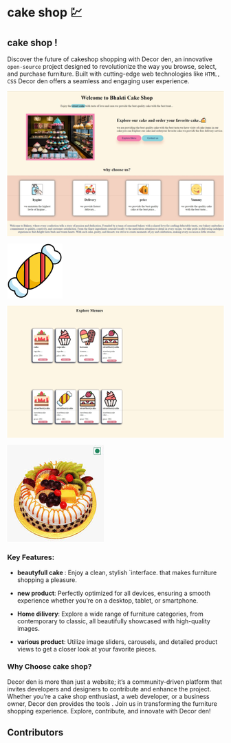 # cake shop 💹

## cake shop !


Discover the future of cakeshop shopping with Decor den, an innovative `open-source` project designed to revolutionize the way you browse, select, and purchase furniture. Built with cutting-edge web technologies like `HTML, CSS` Decor den offers a seamless and engaging user experience.

![HomePage](./img/123.jpeg)

![HomePage](./img/meues/toffee%20choco.png)

![HomePage](./img/6.jpeg)

![HomePage](./img/egglesscake.jpg)


### Key Features:
- <b>beautyfull cake  </b>: Enjoy a clean, stylish `interface. that makes furniture shopping a pleasure.

- <b>new product</b>: Perfectly optimized for all devices, ensuring a smooth experience whether you’re on a desktop, tablet, or smartphone.

- <b>Home dilivery</b>: Explore a wide range of furniture categories, from contemporary to classic, all beautifully showcased with high-quality images.

- <b>various product</b>: Utilize image sliders, carousels, and detailed product views to get a closer look at your favorite pieces.



### Why Choose cake shop?
Decor den is more than just a website; it’s a community-driven platform that invites developers and designers to contribute and enhance the project. Whether you’re a cake shop enthusiast, a web developer, or a business owner, Decor den provides the tools .
Join us in transforming the furniture shopping experience. Explore, contribute, and innovate with Decor den!


## Contributors

<a href="https://github.com/BhaktiDethe/bhakti-sweet-shop">
</a>

